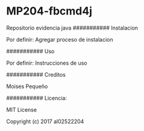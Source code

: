 # MP204-fbcmd4j
Repositorio evidencia java
###########
Instalacion

Por definir: Agregar proceso de instalacion

###########
Uso

Por definir: Instrucciones de uso

###########
Creditos

Moises Pequeño

###########
Licencia:

MIT License

Copyright (c) 2017 al02522204
